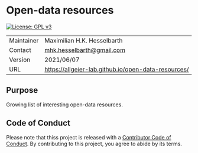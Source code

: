 # Open-data resources

[![License: GPL v3](https://img.shields.io/badge/License-GPLv3-blue.svg)](https://www.gnu.org/licenses/gpl-3.0)

|            |                                                                |
|------------|----------------------------------------------------------------|
| Maintainer | Maximilian H.K. Hesselbarth                                    |
| Contact    | [mhk.hesselbarth\@gmail.com](mailto:mhk.hesselbarth@gmail.com) |
| Version    | 2021/06/07                                                     |
| URL        | <https://allgeier-lab.github.io/open-data-resources/>          |

## Purpose

Growing list of interesting open-data resources.

## Code of Conduct

Please note that thiss project is released with a [Contributor Code of Conduct](https://contributor-covenant.org/version/2/0/CODE_OF_CONDUCT.html). By contributing to this project, you agree to abide by its terms.

